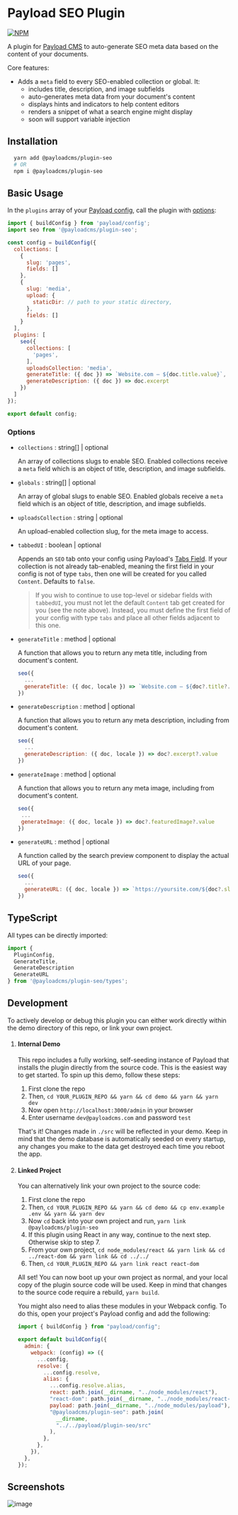 # Payload SEO Plugin

[![NPM](https://img.shields.io/npm/v/@payloadcms/plugin-seo)](https://www.npmjs.com/package/@payloadcms/plugin-seo)

A plugin for [Payload CMS](https://github.com/payloadcms/payload) to auto-generate SEO meta data based on the content of your documents.

Core features:

- Adds a `meta` field to every SEO-enabled collection or global. It:
  - includes title, description, and image subfields
  - auto-generates meta data from your document's content
  - displays hints and indicators to help content editors
  - renders a snippet of what a search engine might display
  - soon will support variable injection

## Installation

```bash
  yarn add @payloadcms/plugin-seo
  # OR
  npm i @payloadcms/plugin-seo
```

## Basic Usage

In the `plugins` array of your [Payload config](https://payloadcms.com/docs/configuration/overview), call the plugin with [options](#options):

```js
import { buildConfig } from 'payload/config';
import seo from '@payloadcms/plugin-seo';

const config = buildConfig({
  collections: [
    {
      slug: 'pages',
      fields: []
    },
    {
      slug: 'media',
      upload: {
        staticDir: // path to your static directory,
      },
      fields: []
    }
  ],
  plugins: [
    seo({
      collections: [
        'pages',
      ],
      uploadsCollection: 'media',
      generateTitle: ({ doc }) => `Website.com — ${doc.title.value}`,
      generateDescription: ({ doc }) => doc.excerpt
    })
  ]
});

export default config;
```

### Options

- `collections` : string[] | optional

  An array of collections slugs to enable SEO. Enabled collections receive a `meta` field which is an object of title, description, and image subfields.

- `globals` : string[] | optional

  An array of global slugs to enable SEO. Enabled globals receive a `meta` field which is an object of title, description, and image subfields.

- `uploadsCollection` : string | optional

  An upload-enabled collection slug, for the meta image to access.

- `tabbedUI` : boolean | optional

  Appends an `SEO` tab onto your config using Payload's [Tabs Field](https://payloadcms.com/docs/fields/tabs). If your collection is not already tab-enabled, meaning the first field in your config is not of type `tabs`, then one will be created for you called `Content`. Defaults to `false`.

  > If you wish to continue to use top-level or sidebar fields with `tabbedUI`, you  must not let the default `Content` tab get created for you (see the note above). Instead, you must define the first field of your config with type `tabs` and place all other fields adjacent to this one.

- `generateTitle` : method | optional

  A function that allows you to return any meta title, including from document's content.

  ```js
  seo({
    ...
    generateTitle: ({ doc, locale }) => `Website.com — ${doc?.title?.value}`,
  })
  ```

- `generateDescription` : method | optional

  A function that allows you to return any meta description, including from document's content.

  ```js
  seo({
    ...
    generateDescription: ({ doc, locale }) => doc?.excerpt?.value
  })
  ```

- `generateImage` : method | optional

  A function that allows you to return any meta image, including from document's content.

  ```js
  seo({
   ...
   generateImage: ({ doc, locale }) => doc?.featuredImage?.value
  })
  ```

- `generateURL` : method | optional

  A function called by the search preview component to display the actual URL of your page.

  ```js
  seo({
    ...
    generateURL: ({ doc, locale }) => `https://yoursite.com/${doc?.slug?.value}`
  })
  ```

## TypeScript

All types can be directly imported:

```js
import {
  PluginConfig,
  GenerateTitle,
  GenerateDescription
  GenerateURL
} from '@payloadcms/plugin-seo/types';
```

## Development

To actively develop or debug this plugin you can either work directly within the demo directory of this repo, or link your own project.

1. #### Internal Demo

   This repo includes a fully working, self-seeding instance of Payload that installs the plugin directly from the source code. This is the easiest way to get started. To spin up this demo, follow these steps:

   1. First clone the repo
   1. Then, `cd YOUR_PLUGIN_REPO && yarn && cd demo && yarn && yarn dev`
   1. Now open `http://localhost:3000/admin` in your browser
   1. Enter username `dev@payloadcms.com` and password `test`

   That's it! Changes made in `./src` will be reflected in your demo. Keep in mind that the demo database is automatically seeded on every startup, any changes you make to the data get destroyed each time you reboot the app.

1. #### Linked Project

   You can alternatively link your own project to the source code:

   1. First clone the repo
   1. Then, `cd YOUR_PLUGIN_REPO && yarn && cd demo && cp env.example .env && yarn && yarn dev`
   1. Now `cd` back into your own project and run, `yarn link @payloadcms/plugin-seo`
   1. If this plugin using React in any way, continue to the next step. Otherwise skip to step 7.
   1. From your own project, `cd node_modules/react && yarn link && cd ../react-dom && yarn link && cd ../../`
   1. Then, `cd YOUR_PLUGIN_REPO && yarn link react react-dom`

   All set! You can now boot up your own project as normal, and your local copy of the plugin source code will be used. Keep in mind that changes to the source code require a rebuild, `yarn build`.

   You might also need to alias these modules in your Webpack config. To do this, open your project's Payload config and add the following:

   ```js
   import { buildConfig } from "payload/config";

   export default buildConfig({
     admin: {
       webpack: (config) => ({
         ...config,
         resolve: {
           ...config.resolve,
           alias: {
             ...config.resolve.alias,
             react: path.join(__dirname, "../node_modules/react"),
             "react-dom": path.join(__dirname, "../node_modules/react-dom"),
             payload: path.join(__dirname, "../node_modules/payload"),
             "@payloadcms/plugin-seo": path.join(
               __dirname,
               "../../payload/plugin-seo/src"
             ),
           },
         },
       }),
     },
   });
   ```

## Screenshots

![image](https://user-images.githubusercontent.com/70709113/163850633-f3da5f8e-2527-4688-bc79-17233307a883.png)

<!-- ![screenshot 1](https://github.com/@payloadcms/plugin-seo/blob/main/images/screenshot-1.jpg?raw=true) -->
